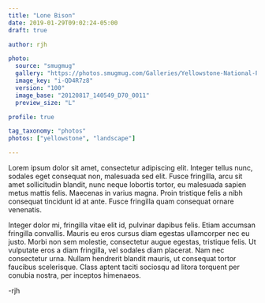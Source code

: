 ```yaml
---
title: "Lone Bison"
date: 2019-01-29T09:02:24-05:00
draft: true

author: rjh

photo:
  source: "smugmug"
  gallery: "https://photos.smugmug.com/Galleries/Yellowstone-National-Park"
  image_key: "i-QD4R7z8"
  version: "100"
  image_base: "20120817_140549_D70_0011"
  preview_size: "L"

profile: true

tag_taxonomy: "photos"
photos: ["yellowstone", "landscape"]

---
```


Lorem ipsum dolor sit amet, consectetur adipiscing elit. Integer tellus nunc, sodales eget consequat non, malesuada sed elit. Fusce fringilla, arcu sit amet sollicitudin blandit, nunc neque lobortis tortor, eu malesuada sapien metus mattis felis. Maecenas in varius magna. Proin tristique felis a nibh consequat tincidunt id at ante. Fusce fringilla quam consequat ornare venenatis. 

Integer dolor mi, fringilla vitae elit id, pulvinar dapibus felis. Etiam accumsan fringilla convallis. Mauris eu eros cursus diam egestas ullamcorper nec eu justo. Morbi non sem molestie, consectetur augue egestas, tristique felis. Ut vulputate eros a diam fringilla, vel sodales diam placerat. Nam nec consectetur urna. Nullam hendrerit blandit mauris, ut consequat tortor faucibus scelerisque. Class aptent taciti sociosqu ad litora torquent per conubia nostra, per inceptos himenaeos.


-rjh

